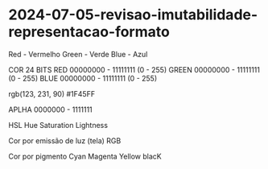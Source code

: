 # 2024-07-05-revisao-imutabilidade-representacao-formato

Red - Vermelho
Green - Verde
Blue - Azul

COR 24 BITS
RED 00000000 - 11111111 (0 - 255)
GREEN 00000000 - 11111111 (0 - 255)
BLUE 00000000 - 11111111 (0 - 255)

rgb(123, 231, 90)
#1F45FF

APLHA 0000000 - 1111111

HSL
Hue
Saturation
Lightness

Cor por emissão de luz (tela)
RGB



Cor por pigmento
Cyan
Magenta
Yellow
blacK